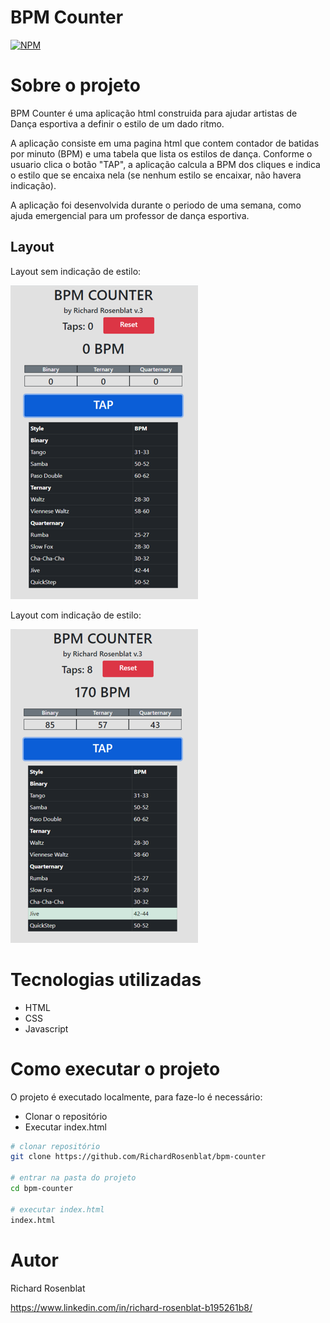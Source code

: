 # BPM Counter
[![NPM](https://img.shields.io/npm/l/react)](https://github.com/RichardRosenblat/bpm-counter/blob/main/LICENSE)

# Sobre o projeto

BPM Counter é uma aplicação html construida para ajudar artistas de Dança esportiva a definir o estilo de um dado ritmo.

A aplicação consiste em uma pagina html que contem contador de batidas por minuto (BPM) e uma tabela que lista os estilos de dança. 
Conforme o usuario clica o botão "TAP", a aplicação calcula a BPM dos cliques e indica o estilo que se encaixa nela (se nenhum estilo se encaixar, não havera indicação).

A aplicação foi desenvolvida durante o periodo de uma semana, como ajuda emergencial para um professor de dança esportiva.

## Layout
Layout sem indicação de estilo:

![Layout1](https://github.com/RichardRosenblat/bpm-counter/blob/main/Assets/layout1.png)

Layout com indicação de estilo:

![Layout2](https://github.com/RichardRosenblat/bpm-counter/blob/main/Assets/layout2.png)

# Tecnologias utilizadas
- HTML 
- CSS 
- Javascript

# Como executar o projeto

O projeto é executado localmente, para faze-lo é necessário:
- Clonar o repositório
- Executar index.html

```bash
# clonar repositório
git clone https://github.com/RichardRosenblat/bpm-counter

# entrar na pasta do projeto
cd bpm-counter

# executar index.html
index.html
```

# Autor

Richard Rosenblat

https://www.linkedin.com/in/richard-rosenblat-b195261b8/
